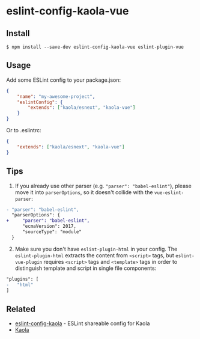 # eslint-config-kaola-vue

## Install

```
$ npm install --save-dev eslint-config-kaola-vue eslint-plugin-vue
```


## Usage

Add some ESLint config to your package.json:

```json
{
    "name": "my-awesome-project",
    "eslintConfig": {
        "extends": ["kaola/esnext", "kaola-vue"]
    }
}
```

Or to .eslintrc:

```json
{
    "extends": ["kaola/esnext", "kaola-vue"]
}
```

## Tips
1. If you already use other parser (e.g. `"parser": "babel-eslint"`), please move it into `parserOptions`, so it doesn't collide with the `vue-eslint-parser`:

```diff
- "parser": "babel-eslint",
  "parserOptions": {
+     "parser": "babel-eslint",
      "ecmaVersion": 2017,
      "sourceType": "module"
  }
```
2. Make sure you don't have `eslint-plugin-html` in your config. The `eslint-plugin-html` extracts the content from `<script>` tags, but `eslint-vue-plugin` requires `<script>` tags and `<template>` tags in order to distinguish template and script in single file components:

```diff
"plugins": [
-   "html"
]
```

## Related

- [eslint-config-kaola](https://github.com/kaola-fed/eslint-config-kaola) - ESLint shareable config for Kaola
- [Kaola](https://github.com/kaola-fed)
